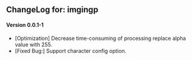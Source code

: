 ## ChangeLog for: imgingp

#### Version 0.0.1-1

- [Optimization] Decrease time-consuming of processing replace alpha value with 255. 
- [Fixed Bug:] Support character config option.